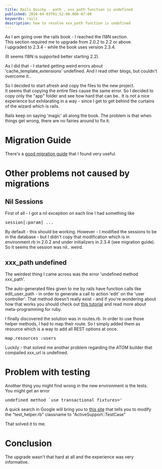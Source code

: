 ```yaml
---
title: Rails Quicky - path , xxx_path function is undefined
published: 2010-04-03T01:52:00.000-07:00
keywords: rails
description: how to resolve xxx_path function is undefined
---
```


As I am going over the rails book - I reached the I18N section.  
This section required me to upgrade from 2.0.2 to 2.2 or above.  
I upgraded to 2.3.4 - while the book uses version 2.3.4\.  

(It seems I18N is supported better starting 2.2).  

As I did that - I started getting weird errors about 'cache_template_extensions' undefined. And I read other blogs, but couldn't overcome it..  

So I decided to start afresh and copy the files to the new project.  
It seems that copying the entire files cause the same error. So I decided to copy only the "app" folder and see how hard that can be.. It is not a nice experience but exhilarating in a way - since I get to get behind the curtains of the wizard which is rails.  

Rails keep on saying 'magic' all along the book. The problem is that when things get wrong, there are no fairies around to fix it.  
<a name="more"></a>  

# Migration Guide

There's a [good migration guide](http://cakebaker.42dh.com/2009/05/07/migration-from-rails-22-to-23/) that I found very useful.  

# Other problems not caused by migrations

## Nil Sessions

First of all - I got a nil exception on each line I had something like  

<pre>session[:param] ... </pre>

By default - this should be working. However - I modified the sessions to be in the database - but I didn't copy that modification which is in environment.rb in 2.0.2 and under initializers in 2.3.4 (see migration guide).  
So it seems the session was nil.. weird.  

## xxx_path undefined

The weirdest thing I came across was the error 'undefined method xxx_path'.  

The auto-generated files given to me by rails have function calls like  
edit_user_path - in order to generate a call to action 'edit' on the 'user controller'. That method doesn't really exist - and if you're wondering about how that works you should check out [this tutorial](http://rubylearning.com/satishtalim/ruby_method_missing.html) and read more about meta-programming for ruby.  

I finally discovered the solution was in routes.rb. In order to use those helper methods, I had to map their route. So I simply added them as resource which is a way to add all REST options at once.  

<pre>map.resources :users</pre>

Luckily - that solved me another problem regarding the ATOM builder that compailed xxx_url is undefined.  

# Problem with testing

Another thing you might find wrong in the new environment is the tests.  
You might get an error  

<pre>undefined method `use_transactional_fixtures='  
</pre>

A quick search in Google will bring you to [this site](http://www.themomorohoax.com/2008/12/17/rails-2-3-tests) that tells you to modify the "test_helper.rb" classname to "ActiveSupport::TestCase"  

That solved it to me.  

# Conclusion

The upgrade wasn't that hard at all and the experience was very informative.